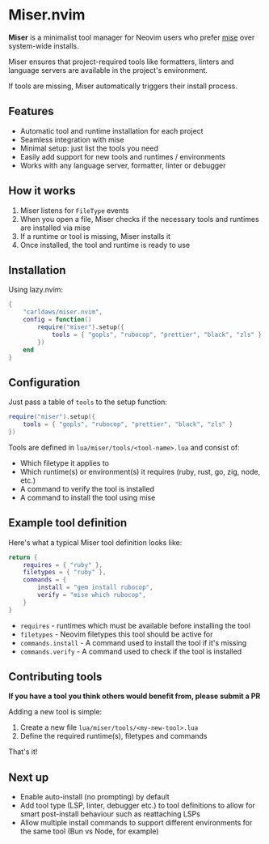 # Miser.nvim

**Miser** is a minimalist tool manager for Neovim users who prefer [mise](https://github.com/jdx/mise) over system-wide installs.

Miser ensures that project-required tools like formatters, linters and language servers are available in the project's environment.

If tools are missing, Miser automatically triggers their install process.

## Features

- Automatic tool and runtime installation for each project
- Seamless integration with mise
- Minimal setup: just list the tools you need
- Easily add support for new tools and runtimes / environments
- Works with any language server, formatter, linter or debugger

## How it works

1. Miser listens for `FileType` events
2. When you open a file, Miser checks if the necessary tools and runtimes are installed via mise
3. If a runtime or tool is missing, Miser installs it
4. Once installed, the tool and runtime is ready to use

## Installation

Using lazy.nvim:

```lua
{
    "carldaws/miser.nvim",
    config = function()
        require("miser").setup({
            tools = { "gopls", "rubocop", "prettier", "black", "zls" }
        })
    end
}
```

## Configuration

Just pass a table of `tools` to the setup function:

```lua
require("miser").setup({
    tools = { "gopls", "rubocop", "prettier", "black", "zls" }
})
```

Tools are defined in `lua/miser/tools/<tool-name>.lua` and consist of:

- Which filetype it applies to
- Which runtime(s) or environment(s) it requires (ruby, rust, go, zig, node, etc.)
- A command to verify the tool is installed
- A command to install the tool using mise

## Example tool definition

Here's what a typical Miser tool definition looks like:

```lua
return {
    requires = { "ruby" },
    filetypes = { "ruby" },
    commands = {
        install = "gem install rubocop",
        verify = "mise which rubocop",
    }
}
```

- `requires` - runtimes which must be available before installing the tool
- `filetypes` - Neovim filetypes this tool should be active for
- `commands.install` - A command used to install the tool if it's missing
- `commands.verify` - A command used to check if the tool is installed

## Contributing tools

**If you have a tool you think others would benefit from, please submit a PR**

Adding a new tool is simple:

1. Create a new file `lua/miser/tools/<my-new-tool>.lua`
2. Define the required runtime(s), filetypes and commands

That's it!

## Next up

- Enable auto-install (no prompting) by default
- Add tool type (LSP, linter, debugger etc.) to tool definitions to allow for smart post-install behaviour such as reattaching LSPs
- Allow multiple install commands to support different environments for the same tool (Bun vs Node, for example)
